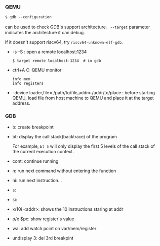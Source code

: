 ### QEMU

```
$ gdb --configuration 
```
can be used to check GDB's support architecture，`--target` parameter indicates the architecture it can debug.

If it doesn't support riscv64, try `riscv64-unknown-elf-gdb`.


- -s -S : open a remote localhost:1234
    ```
    $ target remote localhost:1234  # in gdb
    ```

- ctrl+A C: QEMU monitor 

    ```
    info mem
    info registers
    ```
- -device loader,file=./path/to/file,addr=./addr/to/place : before starting QEMU, load file from host machine to QEMU and place it at the target address.
    ​

### GDB

- b: create breakpoint

- bt: display the call stack(backtrace) of the program

   For example, `bt 5` will only display the first 5 levels of the call stack of the current execution context.

- cont: continue running

- n: run next command without entering the function

- ni: run next instruction...

- s: 

- si: 

- x/10i \<addr\>: shows the 10 instructions staring at addr

- p/x $pc: show register's value

- wa: add watch point on var/mem/register

- undisplay 3: del 3rd breakpint